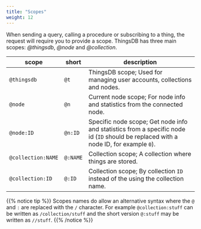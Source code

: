 ```yaml
---
title: "Scopes"
weight: 12
---
```


When sending a query, calling a procedure or subscribing to a thing, the request
will require you to provide a scope. ThingsDB has three main scopes: *@thingsdb*, *@node* and *@collection*.


scope | short | description
----- | ----- | -----------
`@thingsdb` | `@t` | ThingsDB scope; Used for managing user accounts, collections and nodes.
`@node` | `@n` | Current node scope; For node info and statistics from the connected node.
`@node:ID` | `@n:ID` | Specific node scope; Get node info and statistics from a specific node id (`ID` should be replaced with a node ID, for example `0`).
`@collection:NAME` | `@:NAME` | Collection scope; A collection where things are stored.
`@collection:ID` | `@:ID` | Collection scope; By collection `ID` instead of the using the collection name.


{{% notice tip %}}
Scopes names do allow an alternative syntax where the `@` and `:` are replaced with the `/` character.
For example `@collection:stuff` can be written as `/collection/stuff` and the short version `@:stuff` may be written as `//stuff`.
{{% /notice %}}
